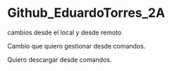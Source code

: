 # Github_EduardoTorres_2A


cambios desde el local y desde remoto

Cambio que quiero gestionar desde comandos.

Quiero descargar desde comandos.

